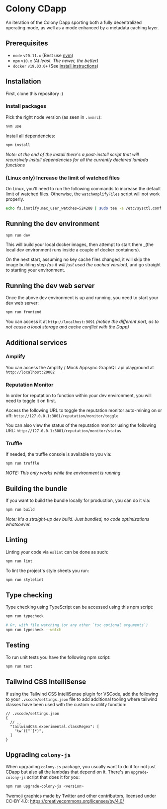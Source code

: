 # Colony CDapp

An iteration of the Colony Dapp sporting both a fully decentralized operating mode, as well as a mode enhanced by a metadata caching layer.

## Prerequisites

- `node` `v20.11.x` (Best use [nvm](https://github.com/nvm-sh/nvm))
- `npm` `v10.x` _(At least. The newer, the better)_
- `docker` `v19.03.0+` (See [install instructions](https://docs.docker.com/engine/install/))

## Installation

First, clone this repository :)

### Install packages

Pick the right node version (as seen in `.nvmrc`):

```bash
nvm use
```

Install all dependencies:

```bash
npm install
```

_Note: at the end of the install there's a post-install script that will recursively install dependencies for all the currently declared lambda functions_

### (Linux only) Increase the limit of watched files

On Linux, you'll need to run the following commands to increase the default limit of watched files. Otherwise, the `watchAmplifyFiles` script will not work properly.

```bash
echo fs.inotify.max_user_watches=524288 | sudo tee -a /etc/sysctl.conf && sudo sysctl -p
```

## Running the dev environment

```bash
npm run dev
```

This will build your local docker images, then attempt to start them \_(the local dev environment runs inside a couple of docker containers).

On the next start, assuming no key cache files changed, it will skip the image building step _(as it will just used the cached version)_, and go straight to starting your environment.

## Running the dev web server

Once the above dev environment is up and running, you need to start your dev web server:

```bash
npm run frontend
```

You can access it at `http://localhost:9091` _(notice the different port, as to not cause a local storage and cache conflict with the Dapp)_

## Additional services

### Amplify

You can access the Amplify / Mock Appsync GraphQL api playground at `http://localhost:20002`

### Reputation Monitor

In order for reputation to function within your dev environment, you will need to toggle it on first.

Access the following URL to toggle the reputation monitor auto-mining on or off: `http://127.0.0.1:3001/reputation/monitor/toggle`

You can also view the status of the reputation monitor using the following URL: `http://127.0.0.1:3001/reputation/monitor/status`

### Truffle

If needed, the truffle console is available to you via:

```bash
npm run truffle
```

_NOTE: This only works while the environment is running_

## Building the bundle

If you want to build the bundle locally for production, you can do it via:

```bash
npm run build
```

_Note: It's a straight-up dev build. Just bundled, no code optimizations whatsoever._

## Linting

Linting your code via `eslint` can be done as such:

```bash
npm run lint
```

To lint the project's style sheets you run:

```bash
npm run stylelint
```

## Type checking

Type checking using TypeScript can be accessed using this npm script:

```bash
npm run typecheck

# Or, with file watching (or any other `tsc optional arguments`)
npm run typecheck --watch
```

## Testing

To run unit tests you have the following npm script:

```bash
npm run test
```

## Tailwind CSS IntelliSense

If using the Tailwind CSS IntelliSense plugin for VSCode, add the following to your `.vscode/settings.json` file to add additional tooling where tailwind classes have been used with the custom `tw` utility function:

```
// .vscode/settings.json
{
  // ..
  "tailwindCSS.experimental.classRegex": [
    "tw`([^`]*)",
  ]
}
```

## Upgrading `colony-js`

When upgrading `colony-js` package, you usually want to do it for not just CDapp but also all the lambdas that depend on it. There's an `upgrade-colony-js` script that does it for you:

```bash
npm run upgrade-colony-js <version>
```

Twemoji graphics made by Twitter and other contributors, licensed under CC-BY 4.0: https://creativecommons.org/licenses/by/4.0/
